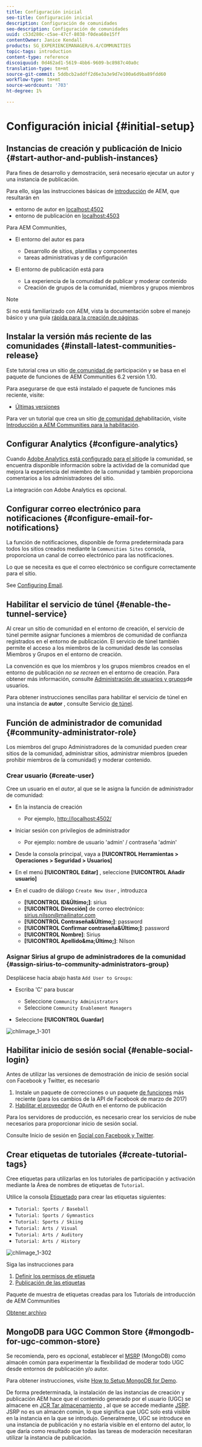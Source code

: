 ```yaml
---
title: Configuración inicial
seo-title: Configuración inicial
description: Configuración de comunidades
seo-description: Configuración de comunidades
uuid: c53d280c-c5ae-47cf-8038-f0dea68e15ff
contentOwner: Janice Kendall
products: SG_EXPERIENCEMANAGER/6.4/COMMUNITIES
topic-tags: introduction
content-type: reference
discoiquuid: 0d462ad1-5619-4bb6-9609-bc8987c40a0c
translation-type: tm+mt
source-git-commit: 5ddbcb2addff2d6e3a3e9d7e100a6d9ba89fdd60
workflow-type: tm+mt
source-wordcount: '703'
ht-degree: 1%

---
```



# Configuración inicial {#initial-setup}

## Instancias de creación y publicación de Inicio {#start-author-and-publish-instances}

Para fines de desarrollo y demostración, será necesario ejecutar un autor y una instancia de publicación.

Para ello, siga las instrucciones básicas de [introducción](../../help/sites-deploying/deploy.md#getting-started) de AEM, que resultarán en

* entorno de autor en [localhost:4502](http://localhost:4502/)
* entorno de publicación en [localhost:4503](http://localhost:4503/)

Para AEM Communities,

* El entorno del autor es para

   * Desarrollo de sitios, plantillas y componentes
   * tareas administrativas y de configuración

* El entorno de publicación está para

   * La experiencia de la comunidad de publicar y moderar contenido
   * Creación de grupos de la comunidad, miembros y grupos miembros

>[!NOTE]
>
>Si no está familiarizado con AEM, vista la documentación sobre el manejo [](../../help/sites-authoring/basic-handling.md) básico y una guía [rápida para la creación de páginas](../../help/sites-authoring/qg-page-authoring.md).

## Instalar la versión más reciente de las comunidades {#install-latest-communities-release}

Este tutorial crea un sitio [de comunidad de](overview.md#engagement-community) participación y se basa en el paquete de funciones de AEM Communities 6.2 versión 1.10.

Para asegurarse de que está instalado el paquete de funciones más reciente, visite:

* [Últimas versiones](deploy-communities.md#latest-releases)

Para ver un tutorial que crea un sitio [de comunidad de](overview.md#enablement-community)habilitación, visite [Introducción a AEM Communities para la habilitación](getting-started-enablement.md).

## Configurar Analytics {#configure-analytics}

Cuando [Adobe Analytics está configurado para el sitio](analytics.md)de la comunidad, se encuentra disponible información sobre la actividad de la comunidad que mejora la experiencia del miembro de la comunidad y también proporciona comentarios a los administradores del sitio.

La integración con Adobe Analytics es opcional.

## Configurar correo electrónico para notificaciones {#configure-email-for-notifications}

La función de notificaciones, disponible de forma predeterminada para todos los sitios creados mediante la `Communities Sites` consola, proporciona un canal de correo electrónico para las notificaciones.

Lo que se necesita es que el correo electrónico se configure correctamente para el sitio.

See [Configuring Email](email.md).

## Habilitar el servicio de túnel {#enable-the-tunnel-service}

Al crear un sitio de comunidad en el entorno de creación, el servicio de túnel permite asignar funciones a miembros de comunidad de confianza registrados en el entorno de publicación. El servicio de túnel también permite el acceso a los miembros de la comunidad desde las consolas [](members.md) Miembros y Grupos en el entorno de creación.

La convención es que los miembros y los grupos miembros creados en el entorno de publicación *no se recreen* en el entorno de creación. Para obtener más información, consulte [Administración de usuarios y grupos](users.md)de usuarios.

Para obtener instrucciones sencillas para habilitar el servicio de túnel en una instancia de **autor** , consulte Servicio [de túnel](deploy-communities.md#tunnel-service-on-author).

## Función de administrador de comunidad {#community-administrator-role}

Los miembros del grupo Administradores de la comunidad pueden crear sitios de la comunidad, administrar sitios, administrar miembros (pueden prohibir miembros de la comunidad) y moderar contenido.

### Crear usuario {#create-user}

Cree un usuario en el *autor*, al que se le asigna la función de administrador de comunidad:

* En la instancia de creación

   * Por ejemplo, [http://localhost:4502/](http://localhost:4503/)

* Iniciar sesión con privilegios de administrador

   * Por ejemplo: nombre de usuario &#39;admin&#39; / contraseña &#39;admin&#39;

* Desde la consola principal, vaya a **[!UICONTROL Herramientas > Operaciones > Seguridad > Usuarios]**
* En el menú **[!UICONTROL Editar]** , seleccione **[!UICONTROL Añadir usuario]**

* En el cuadro de diálogo `Create New User` , introduzca

   * **[!UICONTROL ID&amp;Último;]**: sirius
   * **[!UICONTROL Dirección]** de correo electrónico: sirius.nilson@mailinator.com
   * **[!UICONTROL Contraseña&amp;Último;]**: password
   * **[!UICONTROL Confirmar contraseña&amp;Último;]**: password
   * **[!UICONTROL Nombre]**: Sirius
   * **[!UICONTROL Apellido&amp;ma;Último;]**: Nilson

### Asignar Sirius al grupo de administradores de la comunidad {#assign-sirius-to-community-administrators-group}

Desplácese hacia abajo hasta `Add User to Groups`:

* Escriba &#39;C&#39; para buscar

   * Seleccione `Community Administrators`
   * Seleccione `Community Enablement Managers`

* Seleccione **[!UICONTROL Guardar]**

![chlimage_1-301](assets/chlimage_1-301.png)

## Habilitar inicio de sesión social {#enable-social-login}

Antes de utilizar las versiones de demostración de inicio de sesión social con Facebook y Twitter, es necesario

1. Instale un paquete de correcciones o un paquete [de funciones](deploy-communities.md#latestfeaturepack) más reciente (para los cambios de la API de Facebook de marzo de 2017)
1. [Habilitar el proveedor](social-login.md#adobe-granite-oauth-authentication-handler) de OAuth en el entorno de publicación

Para los servidores de producción, es necesario crear los servicios de nube necesarios para proporcionar inicio de sesión social.

Consulte Inicio de sesión en [Social con Facebook y Twitter](social-login.md).

## Crear etiquetas de tutoriales {#create-tutorial-tags}

Cree etiquetas para utilizarlas en los tutoriales de participación y activación mediante la Área de nombres de etiquetas de `Tutorial`.

Utilice la consola [Etiquetado](../../help/sites-administering/tags.md#tagging-console) para crear las etiquetas siguientes:

* `Tutorial: Sports / Baseball`
* `Tutorial: Sports / Gymnastics`
* `Tutorial: Sports / Skiing`
* `Tutorial: Arts / Visual`
* `Tutorial: Arts / Auditory`
* `Tutorial: Arts / History`

![chlimage_1-302](assets/chlimage_1-302.png)

Siga las instrucciones para

1. [Definir los permisos de etiqueta](../../help/sites-administering/tags.md#setting-tag-permissions)
1. [Publicación de las etiquetas](../../help/sites-administering/tags.md#publishing-tags)

Paquete de muestra de etiquetas creadas para los Tutorials de introducción de AEM Communities

[Obtener archivo](assets/tutorial_tags-v63.zip)

## MongoDB para UGC Common Store {#mongodb-for-ugc-common-store}

Se recomienda, pero es opcional, establecer el [MSRP](msrp.md) (MongoDB) como almacén [](working-with-srp.md) común para experimentar la flexibilidad de moderar todo UGC desde entornos de publicación y/o autor.

Para obtener instrucciones, visite [How to Setup MongoDB for Demo](demo-mongo.md).

De forma predeterminada, la instalación de las instancias de creación y publicación AEM hace que el contenido generado por el usuario (UGC) se almacene en [JCR Tar almacenamiento](../../help/sites-deploying/platform.md) , al que se accede mediante [JSRP](jsrp.md). JSRP no es un almacén común, lo que significa que UGC solo está visible en la instancia en la que se introdujo. Generalmente, UGC se introduce en una instancia de publicación y no estaría visible en el entorno del autor, lo que daría como resultado que todas las tareas de moderación necesitaran utilizar la instancia de publicación.